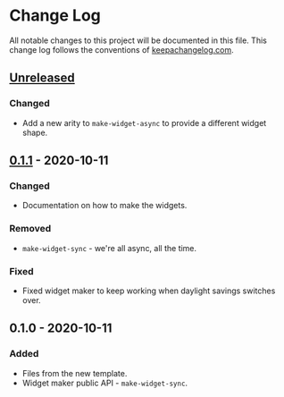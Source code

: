# Change Log
All notable changes to this project will be documented in this file. This change log follows the conventions of [keepachangelog.com](http://keepachangelog.com/).

## [Unreleased]
### Changed
- Add a new arity to `make-widget-async` to provide a different widget shape.

## [0.1.1] - 2020-10-11
### Changed
- Documentation on how to make the widgets.

### Removed
- `make-widget-sync` - we're all async, all the time.

### Fixed
- Fixed widget maker to keep working when daylight savings switches over.

## 0.1.0 - 2020-10-11
### Added
- Files from the new template.
- Widget maker public API - `make-widget-sync`.

[Unreleased]: https://github.com/your-name/clojure-course/compare/0.1.1...HEAD
[0.1.1]: https://github.com/your-name/clojure-course/compare/0.1.0...0.1.1
